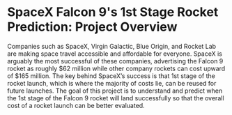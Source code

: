 # SpaceX Falcon 9's 1st Stage Rocket Prediction: Project Overview
Companies such as SpaceX, Virgin Galactic, Blue Origin, and Rocket Lab are making space travel accessible and affordable for everyone. SpaceX is arguably the most successful of these companies, advertising the Falcon 9 rocket as roughly $62 million while other company rockets can cost upward of $165 million. The key behind SpaceX’s success is that 1st stage of the rocket launch, which is where the majority of costs lie, can be reused for future launches. The goal of this project is to understand and predict when the 1st stage of the Falcon 9 rocket will land successfully so that the overall cost of a rocket launch can be better evaluated.
 
